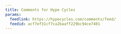 ```yaml
---
title: Comments for Hype Cycles
params:
  feedlink: https://hypecycles.com/comments/feed/
  feedid: acf7ef31cf7ca2baaff229bc94ce7401
---
```

